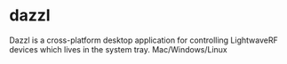 dazzl
=====

Dazzl is a cross-platform desktop application for controlling LightwaveRF devices which lives in the system tray. Mac/Windows/Linux
